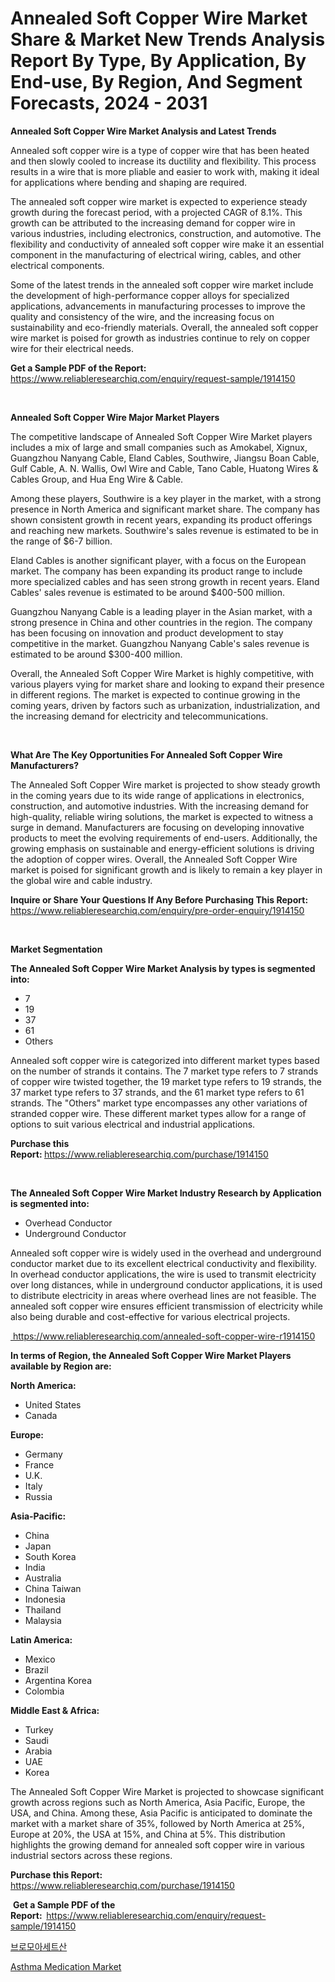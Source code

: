 <p><h1>Annealed Soft Copper Wire Market Share & Market New Trends Analysis Report By Type, By Application, By End-use, By Region, And Segment Forecasts, 2024 - 2031</h1></p><p><strong>Annealed Soft Copper Wire Market Analysis and Latest Trends</strong></p>
<p><p>Annealed soft copper wire is a type of copper wire that has been heated and then slowly cooled to increase its ductility and flexibility. This process results in a wire that is more pliable and easier to work with, making it ideal for applications where bending and shaping are required.</p><p>The annealed soft copper wire market is expected to experience steady growth during the forecast period, with a projected CAGR of 8.1%. This growth can be attributed to the increasing demand for copper wire in various industries, including electronics, construction, and automotive. The flexibility and conductivity of annealed soft copper wire make it an essential component in the manufacturing of electrical wiring, cables, and other electrical components.</p><p>Some of the latest trends in the annealed soft copper wire market include the development of high-performance copper alloys for specialized applications, advancements in manufacturing processes to improve the quality and consistency of the wire, and the increasing focus on sustainability and eco-friendly materials. Overall, the annealed soft copper wire market is poised for growth as industries continue to rely on copper wire for their electrical needs.</p></p>
<p><strong>Get a Sample PDF of the Report:&nbsp;</strong> <a href="https://www.reliableresearchiq.com/enquiry/request-sample/1914150">https://www.reliableresearchiq.com/enquiry/request-sample/1914150</a></p>
<p>&nbsp;</p>
<p><strong>Annealed Soft Copper Wire Major Market Players</strong></p>
<p><p>The competitive landscape of Annealed Soft Copper Wire Market players includes a mix of large and small companies such as Amokabel, Xignux, Guangzhou Nanyang Cable, Eland Cables, Southwire, Jiangsu Boan Cable, Gulf Cable, A. N. Wallis, Owl Wire and Cable, Tano Cable, Huatong Wires & Cables Group, and Hua Eng Wire & Cable. </p><p>Among these players, Southwire is a key player in the market, with a strong presence in North America and significant market share. The company has shown consistent growth in recent years, expanding its product offerings and reaching new markets. Southwire's sales revenue is estimated to be in the range of $6-7 billion.</p><p>Eland Cables is another significant player, with a focus on the European market. The company has been expanding its product range to include more specialized cables and has seen strong growth in recent years. Eland Cables' sales revenue is estimated to be around $400-500 million.</p><p>Guangzhou Nanyang Cable is a leading player in the Asian market, with a strong presence in China and other countries in the region. The company has been focusing on innovation and product development to stay competitive in the market. Guangzhou Nanyang Cable's sales revenue is estimated to be around $300-400 million.</p><p>Overall, the Annealed Soft Copper Wire Market is highly competitive, with various players vying for market share and looking to expand their presence in different regions. The market is expected to continue growing in the coming years, driven by factors such as urbanization, industrialization, and the increasing demand for electricity and telecommunications.</p></p>
<p>&nbsp;</p>
<p><strong>What Are The Key Opportunities For Annealed Soft Copper Wire Manufacturers?</strong></p>
<p><p>The Annealed Soft Copper Wire market is projected to show steady growth in the coming years due to its wide range of applications in electronics, construction, and automotive industries. With the increasing demand for high-quality, reliable wiring solutions, the market is expected to witness a surge in demand. Manufacturers are focusing on developing innovative products to meet the evolving requirements of end-users. Additionally, the growing emphasis on sustainable and energy-efficient solutions is driving the adoption of copper wires. Overall, the Annealed Soft Copper Wire market is poised for significant growth and is likely to remain a key player in the global wire and cable industry.</p></p>
<p><strong>Inquire or Share Your Questions If Any Before Purchasing This Report:</strong> <a href="https://www.reliableresearchiq.com/enquiry/pre-order-enquiry/1914150">https://www.reliableresearchiq.com/enquiry/pre-order-enquiry/1914150</a></p>
<p>&nbsp;</p>
<p><strong>Market Segmentation</strong></p>
<p><strong>The Annealed Soft Copper Wire Market Analysis by types is segmented into:</strong></p>
<p><ul><li>7</li><li>19</li><li>37</li><li>61</li><li>Others</li></ul></p>
<p><p>Annealed soft copper wire is categorized into different market types based on the number of strands it contains. The 7 market type refers to 7 strands of copper wire twisted together, the 19 market type refers to 19 strands, the 37 market type refers to 37 strands, and the 61 market type refers to 61 strands. The "Others" market type encompasses any other variations of stranded copper wire. These different market types allow for a range of options to suit various electrical and industrial applications.</p></p>
<p><strong>Purchase this Report:&nbsp;</strong><a href="https://www.reliableresearchiq.com/purchase/1914150">https://www.reliableresearchiq.com/purchase/1914150</a></p>
<p>&nbsp;</p>
<p><strong>The Annealed Soft Copper Wire Market Industry Research by Application is segmented into:</strong></p>
<p><ul><li>Overhead Conductor</li><li>Underground Conductor</li></ul></p>
<p><p>Annealed soft copper wire is widely used in the overhead and underground conductor market due to its excellent electrical conductivity and flexibility. In overhead conductor applications, the wire is used to transmit electricity over long distances, while in underground conductor applications, it is used to distribute electricity in areas where overhead lines are not feasible. The annealed soft copper wire ensures efficient transmission of electricity while also being durable and cost-effective for various electrical projects.</p></p>
<p><a href="https://www.reliableresearchiq.com/annealed-soft-copper-wire-r1914150">&nbsp;https://www.reliableresearchiq.com/annealed-soft-copper-wire-r1914150</a></p>
<p><strong>In terms of Region, the Annealed Soft Copper Wire Market Players available by Region are:</strong></p>
<p>
    <p> <strong> North America: </strong>
        <ul>
            <li>United States</li>
            <li>Canada</li>
        </ul>
        </p> 
    <p> <strong> Europe: </strong>
        <ul>
            <li>Germany</li>
            <li>France</li>
            <li>U.K.</li>
            <li>Italy</li>
            <li>Russia</li>
        </ul>
        </p> 
    <p> <strong> Asia-Pacific: </strong>
        <ul>
            <li>China</li>
            <li>Japan</li>
            <li>South Korea</li>
            <li>India</li>
            <li>Australia</li>
            <li>China Taiwan</li>
            <li>Indonesia</li>
            <li>Thailand</li>
            <li>Malaysia</li>
        </ul>
        </p> 
    <p> <strong> Latin America: </strong>
        <ul>
            <li>Mexico</li>
            <li>Brazil</li>
            <li>Argentina Korea</li>
            <li>Colombia</li>
        </ul>
        </p> 
    <p> <strong> Middle East & Africa: </strong>
        <ul>
            <li>Turkey</li>
            <li>Saudi</li>
            <li>Arabia</li>
            <li>UAE</li>
            <li>Korea</li>
        </ul>
    </p>
    </p>
<p><p>The Annealed Soft Copper Wire Market is projected to showcase significant growth across regions such as North America, Asia Pacific, Europe, the USA, and China. Among these, Asia Pacific is anticipated to dominate the market with a market share of 35%, followed by North America at 25%, Europe at 20%, the USA at 15%, and China at 5%. This distribution highlights the growing demand for annealed soft copper wire in various industrial sectors across these regions.</p></p>
<p><strong>Purchase this Report: </strong><a href="https://www.reliableresearchiq.com/purchase/1914150">https://www.reliableresearchiq.com/purchase/1914150</a></p>
<p>&nbsp;<strong>Get a Sample PDF of the Report:&nbsp;&nbsp;</strong><a href="https://www.reliableresearchiq.com/enquiry/request-sample/1914150">https://www.reliableresearchiq.com/enquiry/request-sample/1914150</a></p>
<p><strong></strong></p>
<p><p><a href="https://github.com/muchswr/Market-Research-Report-List-1/blob/main/51148139548.md">브로모아세트산</a></p><p><a href="https://issuu.com/reportprime-2/docs/asthma-medication-market-size-2030.pptx">Asthma Medication Market</a></p></p>